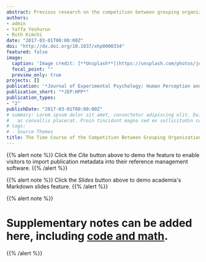 ```yaml
---
abstract: Previous research on the competition between grouping organizations focused mainly on their relative strength as measured by subjective reports of the final percept. Considerably less is known about the underlying representations of the competing organizations. We hypothesized that when more than 1 organization is possible, multiple representations are constructed for the alternative organizations. We tested this hypothesis using the primed-matching paradigm. Our primes depicted either a single grouping principle (grouping into columns or rows by brightness similarity, connectedness, or proximity) or 2 grouping principles (brightness similarity and connectedness, or brightness similarity and proximity) that led to competing organizations (e.g., grouping into columns by brightness similarity and into rows by connectedness, or vice versa). The time course of representation construction was examined by varying prime duration. Significant priming effects of similar magnitude were found for the individual grouping organizations. These effects were modified when 2 competing organizations were present in the prime, indicating that both organizations were represented and competed for dominancy.
authors:
- admin
- Yaffa Yeshurun
- Ruth Kimchi
date: "2017-03-01T00:00:00Z"
doi: "http://dx.doi.org/10.1037/xhp0000334"
featured: false
image:
  caption: 'Image credit: [**Unsplash**](https://unsplash.com/photos/jdD8gXaTZsc)'
  focal_point: ""
  preview_only: true
projects: []
publication: '*Journal of Experimental Psychology: Human Perception and Performance, 43*(3), 608–618'
publication_short: "*JEP:HPP*"
publication_types:
- "2"
publishDate: "2017-03-01T00:00:00Z"
# summary: Lorem ipsum dolor sit amet, consectetur adipiscing elit. Duis posuere tellus
#   ac convallis placerat. Proin tincidunt magna sed ex sollicitudin condimentum.
# tags:
# - Source Themes
title: The Time Course of the Competition Between Grouping Organizations
---
```


{{% alert note %}}
Click the *Cite* button above to demo the feature to enable visitors to import publication metadata into their reference management software.
{{% /alert %}}

{{% alert note %}}
Click the *Slides* button above to demo academia's Markdown slides feature.
{{% /alert %}}

{{% alert note %}}
# Supplementary notes can be added here, including [code and math](https://sourcethemes.com/academic/docs/writing-markdown-latex/).
{{% /alert %}}